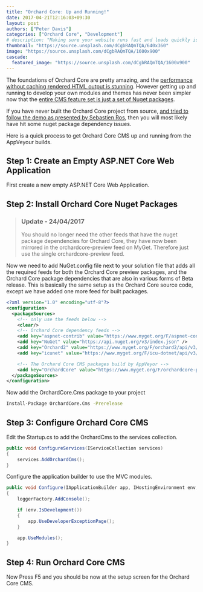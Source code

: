 ```yaml
---
title: "Orchard Core: Up and Running!"
date: 2017-04-21T12:16:03+09:30
layout: post
authors: ["Peter Davis"]
categories: ["Orchard Core", "Development"]
# description: "Making sure your website runs fast and loads quickly is a fundamental part of the web design and seo process."
thumbnail: "https://source.unsplash.com/dCgbRAQmTQA/640x360"
image: "https://source.unsplash.com/dCgbRAQmTQA/1600x900"
cascade:
  featured_image: "https://source.unsplash.com/dCgbRAQmTQA/1600x900"
---
```


The foundations of Orchard Core are pretty amazing, and the [performance without caching rendered HTML output is stunning](https://www.youtube.com/watch?v=lSvtxQkaUq4). However getting up and running to develop your own modules and themes has never been simpler now that the [entire CMS feature set is just a set of Nuget packages](https://www.youtube.com/watch?v=WCmfa1gHsQo&t=374s).

If you have never built the Orchard Core project from source, [and tried to follow the demo as presented by Sebastien Ros](https://www.youtube.com/watch?v=WCmfa1gHsQo&t=374s), then you will most likely have hit some nuget package dependency issues.

Here is a quick process to get Orchard Core CMS up and running from the AppVeyour builds.

## Step 1: Create an Empty ASP.NET Core Web Application

First create a new empty ASP.NET Core Web Application.

## Step 2: Install Orchard Core Nuget Packages

> ### Update - 24/04/2017
>
> You should no longer need the other feeds that have the nuget package dependencies for Orchard Core, they have now been mirrored in the orchardcore-preview feed on MyGet. Therefore just use the single orchardcore-preview feed.

Now we need to add NuGet.config file next to your solution file that adds all the required feeds for both the Orchard Core preview packages, and the Orchard Core package dependencies that are also in various forms of Beta release. This is basically the same setup as the Orchard Core source code, except we have added one more feed for built packages.

```xml
<?xml version="1.0" encoding="utf-8"?>
<configuration>
  <packageSources>
    <!-- only use the feeds below -->
    <clear/>
    <!-- Orchard Core dependency feeds -->
    <add key="aspnet-contrib" value="https://www.myget.org/F/aspnet-contrib/api/v3/index.json" />
    <add key="NuGet" value="https://api.nuget.org/v3/index.json" />
    <add key="Orchard2" value="https://www.myget.org/F/orchard2/api/v3/index.json" />
    <add key="icunet" value="https://www.myget.org/F/icu-dotnet/api/v3/index.json" />

    <!-- The Orchard Core CMS packages build by AppVeyor -->
    <add key="OrchardCore" value="https://www.myget.org/F/orchardcore-preview/api/v3/index.json" />
  </packageSources>
</configuration>
```

Now add the OrchardCore.Cms package to your project

```bash
Install-Package OrchardCore.Cms -Prerelease
```

## Step 3: Configure Orchard Core CMS

Edit the Startup.cs to add the OrchardCms to the services collection.

```c#
public void ConfigureServices(IServiceCollection services)
{
    services.AddOrchardCms();
}
```

Configure the application builder to use the MVC modules.

```c#
public void Configure(IApplicationBuilder app, IHostingEnvironment env, ILoggerFactory loggerFactory)
{
    loggerFactory.AddConsole();

    if (env.IsDevelopment())
    {
        app.UseDeveloperExceptionPage();
    }

    app.UseModules();
}
```

## Step 4: Run Orchard Core CMS

Now Press F5 and you should be now at the setup screen for the Orchard Core CMS.
